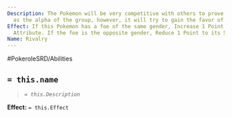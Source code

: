 ```yaml
---
Description: The Pokemon will be very competitive with others to prove its position
  as the alpha of the group, however, it will try to gain the favor of possible mates.
Effect: If this Pokemon has a foe of the same gender, Increase 1 Point to its Strength
  Attribute. If the foe is the opposite gender, Reduce 1 Point to its Strength Attribute.
Name: Rivalry
---
```


#PokeroleSRD/Abilities

## `= this.name`

> *`= this.Description`*

**Effect:** `= this.Effect`
